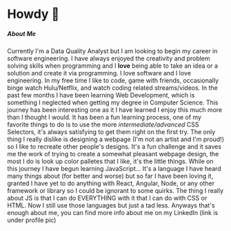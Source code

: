 # Howdy 👋

##### About Me
Currently I'm a Data Quality Analyst but I am looking to begin my career in software engineering. I have always enjoyed the creativity and problem solving skills when programming and I **love** being able to  take an idea or a solution and create it via programming. I love software and I love engineering. In my free time I like to code, game with friends, occasionally binge watch Hulu/Netflix, and watch coding related streams/videos. In the past few months I have been learning Web Development, which is something I neglected when getting my degree in Computer Science. This journey has been interesting one as it I have learned I enjoy this much more than I thought I would. It has been a fun learning process, one of my favorite things to do is to use the more *intermediate/advanced* CSS Selectors, it's always satisfying to get them right on the first try. The only thing I really dislike is designing a webpage (I'm not an artist and I'm proud!) so I like to recreate other people's designs. It's a fun challenge and it saves me the work of trying to create a somewhat pleasant webpage design, the most I do is look up color palletes that I like, it's the little things. While on this journey I have begun learning JavaScript... It's a language I have heard many things about (for better and worse) but so far I have been loving it, granted I have yet to do anything with React, Angular, Node, or any other framework or library so I could be ignorant to some quirks. The thing I really about JS is that I can do EVERYTHING with it that I can do with CSS or HTML. Now I still use those languages but just a tad less. Anyways that's enough about me, you can find more info about me on my LinkedIn (link is under profile pic) 


<!--
**jhagg26/jhagg26** is a ✨ _special_ ✨ repository because its `README.md` (this file) appears on your GitHub profile.

Here are some ideas to get you started:

- 🔭 I’m currently working on ...
- 🌱 I’m currently learning ...
- 👯 I’m looking to collaborate on ...
- 🤔 I’m looking for help with ...
- 💬 Ask me about ...
- 📫 How to reach me: ...
- 😄 Pronouns: ...
- ⚡ Fun fact: ...
-->
